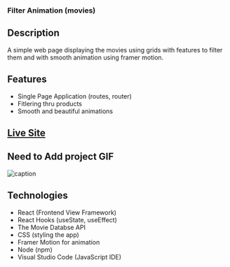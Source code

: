 ### Filter Animation (movies)

## Description
A simple web page displaying the movies using grids with features to filter them and with smooth animation using framer motion. 

## Features
- Single Page Application (routes, router)
- Fitlering thru products
- Smooth and beautiful animations

## [Live Site](https://movie-filter-animation.vercel.app/)
## Need to Add project GIF
![caption](react-filter-animation.gif)

## Technologies
- React (Frontend View Framework)
- React Hooks (useState, useEffect)
- The Movie Databse API
- CSS (styling the app)
- Framer Motion for animation
- Node (npm)
- Visual Studio Code (JavaScript IDE)
